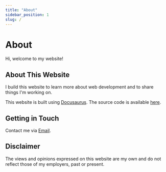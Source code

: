 ```yaml
---
title: "About"
sidebar_position: 1
slug: /
---
```


# About

Hi, welcome to my website!

## About This Website

I build this website to learn more about web development and to share things I'm working on.

This website is built using [Docusaurus](https://docusaurus.io/). The source code is available [here](https://github.com/nikulpatel3141/nikulpatel3141.github.io).

## Getting in Touch

Contact me via [Email](mailto:nikulp3141@gmail.com).

## Disclaimer

The views and opinions expressed on this website are my own and do not reflect those of my employers, past or present.
